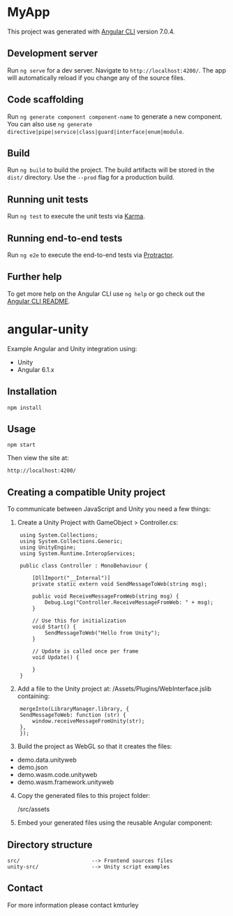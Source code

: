 # MyApp

This project was generated with [Angular CLI](https://github.com/angular/angular-cli) version 7.0.4.

## Development server

Run `ng serve` for a dev server. Navigate to `http://localhost:4200/`. The app will automatically reload if you change any of the source files.

## Code scaffolding

Run `ng generate component component-name` to generate a new component. You can also use `ng generate directive|pipe|service|class|guard|interface|enum|module`.

## Build

Run `ng build` to build the project. The build artifacts will be stored in the `dist/` directory. Use the `--prod` flag for a production build.

## Running unit tests

Run `ng test` to execute the unit tests via [Karma](https://karma-runner.github.io).

## Running end-to-end tests

Run `ng e2e` to execute the end-to-end tests via [Protractor](http://www.protractortest.org/).

## Further help

To get more help on the Angular CLI use `ng help` or go check out the [Angular CLI README](https://github.com/angular/angular-cli/blob/master/README.md).

# angular-unity

Example Angular and Unity integration using:
* Unity
* Angular 6.1.x

## Installation

    npm install

## Usage

    npm start

Then view the site at:

    http://localhost:4200/


## Creating a compatible Unity project

To communicate between JavaScript and Unity you need a few things:

1) Create a Unity Project with GameObject > Controller.cs:

```
    using System.Collections;
    using System.Collections.Generic;
    using UnityEngine;
    using System.Runtime.InteropServices;

    public class Controller : MonoBehaviour {

        [DllImport("__Internal")]
        private static extern void SendMessageToWeb(string msg);

        public void ReceiveMessageFromWeb(string msg) {
            Debug.Log("Controller.ReceiveMessageFromWeb: " + msg);
        }

        // Use this for initialization
        void Start() {
            SendMessageToWeb("Hello from Unity");
        }

        // Update is called once per frame
        void Update() {

        }
    }
```

2) Add a file to the Unity project at: /Assets/Plugins/WebInterface.jslib containing:

```
    mergeInto(LibraryManager.library, {
    SendMessageToWeb: function (str) {
        window.receiveMessageFromUnity(str);
    },
    });
```

3) Build the project as WebGL so that it creates the files:

- demo.data.unityweb
- demo.json
- demo.wasm.code.unityweb
- demo.wasm.framework.unityweb

4) Copy the generated files to this project folder:

    /src/assets
    
5) Embed your generated files using the reusable Angular component:

    <app-unity appLocation="../assets/demo/demo.json"></app-unity>
    
## Directory structure

    src/                       --> Frontend sources files
    unity-src/                 --> Unity script examples


## Contact

For more information please contact kmturley